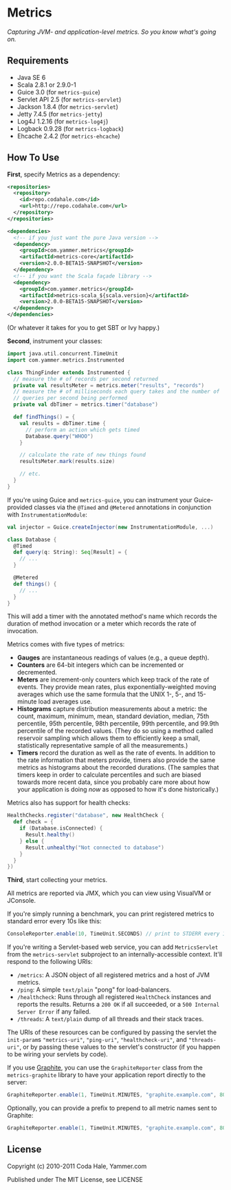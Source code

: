 Metrics
=======

*Capturing JVM- and application-level metrics. So you know what's going on.*

Requirements
------------

* Java SE 6
* Scala 2.8.1 or 2.9.0-1
* Guice 3.0 (for `metrics-guice`)
* Servlet API 2.5 (for `metrics-servlet`)
* Jackson 1.8.4 (for `metrics-servlet`)
* Jetty 7.4.5 (for `metrics-jetty`)
* Log4J 1.2.16 (for `metrics-log4j`)
* Logback 0.9.28 (for `metrics-logback`)
* Ehcache 2.4.2 (for `metrics-ehcache`)


How To Use
----------

**First**, specify Metrics as a dependency:

```xml
<repositories>
  <repository>
    <id>repo.codahale.com</id>
    <url>http://repo.codahale.com</url>
  </repository>
</repositories>

<dependencies>
  <!-- if you just want the pure Java version -->
  <dependency>
    <groupId>com.yammer.metrics</groupId>
    <artifactId>metrics-core</artifactId>
    <version>2.0.0-BETA15-SNAPSHOT</version>
  </dependency>
  <!-- if you want the Scala façade library -->
  <dependency>
    <groupId>com.yammer.metrics</groupId>
    <artifactId>metrics-scala_${scala.version}</artifactId>
    <version>2.0.0-BETA15-SNAPSHOT</version>
  </dependency>
</dependencies>
```

(Or whatever it takes for you to get SBT or Ivy happy.)

**Second**, instrument your classes:

```scala
import java.util.concurrent.TimeUnit
import com.yammer.metrics.Instrumented

class ThingFinder extends Instrumented {
  // measure the # of records per second returned
  private val resultsMeter = metrics.meter("results", "records")
  // measure the # of milliseconds each query takes and the number of
  // queries per second being performed
  private val dbTimer = metrics.timer("database")

  def findThings() = {
    val results = dbTimer.time {
      // perform an action which gets timed
      Database.query("WHOO")
    }

    // calculate the rate of new things found
    resultsMeter.mark(results.size)

    // etc.
  }
}
```

If you're using Guice and `metrics-guice`, you can instrument your
Guice-provided classes via the `@Timed` and `@Metered` annotations in
conjunction with `InstrumentationModule`:

```scala
val injector = Guice.createInjector(new InstrumentationModule, ...)

class Database {
  @Timed
  def query(q: String): Seq[Result] = {
    // ...
  }

  @Metered
  def things() {
    // ...
  }
}
```

This will add a timer with the annotated method's name which records the
duration of method invocation or a meter which records the rate of invocation.

Metrics comes with five types of metrics:

* **Gauges** are instantaneous readings of values (e.g., a queue depth).
* **Counters** are 64-bit integers which can be incremented or decremented.
* **Meters** are increment-only counters which keep track of the rate of events.
  They provide mean rates, plus exponentially-weighted moving averages which
  use the same formula that the UNIX 1-, 5-, and 15-minute load averages use.
* **Histograms** capture distribution measurements about a metric: the count,
  maximum, minimum, mean, standard deviation, median, 75th percentile, 95th
  percentile, 98th percentile, 99th percentile, and 99.9th percentile of the
  recorded values. (They do so using a method called reservoir sampling which
  allows them to efficiently keep a small, statistically representative sample
  of all the measurements.)
* **Timers** record the duration as well as the rate of events. In addition to
  the rate information that meters provide, timers also provide the same metrics
  as histograms about the recorded durations. (The samples that timers keep in
  order to calculate percentiles and such are biased towards more recent data,
  since you probably care more about how your application is doing *now* as
  opposed to how it's done historically.)

Metrics also has support for health checks:

```scala
HealthChecks.register("database", new HealthCheck {
  def check = {
    if (Database.isConnected) {
      Result.healthy()
    } else {
      Result.unhealthy("Not connected to database")
    }
  }
})
```

**Third**, start collecting your metrics.

All metrics are reported via JMX, which you can view using VisualVM or JConsole.

If you're simply running a benchmark, you can print registered metrics to 
standard error every 10s like this:

```scala
ConsoleReporter.enable(10, TimeUnit.SECONDS) // print to STDERR every 10s
```

If you're writing a Servlet-based web service, you can add `MetricsServlet` from
the `metrics-servlet` subproject to an internally-accessible context. It'll
respond to the following URIs:
    
* `/metrics`: A JSON object of all registered metrics and a host of JVM metrics.
* `/ping`: A simple `text/plain` "pong" for load-balancers.
* `/healthcheck`: Runs through all registered `HealthCheck` instances and 
                  reports the results. Returns a `200 OK` if all succeeded, or a
                  `500 Internal Server Error` if any failed.
* `/threads`: A `text/plain` dump of all threads and their stack traces.

The URIs of these resources can be configured by passing the servlet the
`init-param`s `"metrics-uri"`, `"ping-uri"`, `"healthcheck-uri"`, and
`"threads-uri"`, or by passing these values to the servlet's constructor
(if you happen to be wiring your servlets by code).

If you use [Graphite](http://graphite.wikidot.com/), you can use the
`GraphiteReporter` class from the `metrics-graphite` library to have your
application report directly to the server:

```scala
GraphiteReporter.enable(1, TimeUnit.MINUTES, "graphite.example.com", 8080)
```

Optionally, you can provide a prefix to prepend to all metric names sent
to Graphite:

```scala
GraphiteReporter.enable(1, TimeUnit.MINUTES, "graphite.example.com", 8080, "my.host.name")
```

License
-------

Copyright (c) 2010-2011 Coda Hale, Yammer.com

Published under The MIT License, see LICENSE

